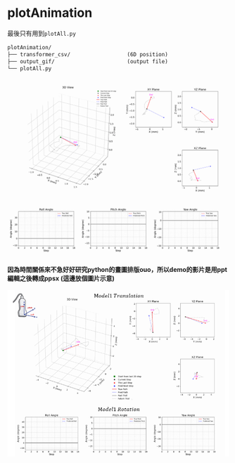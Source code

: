 # plotAnimation
最後只有用到`plotAll.py`
```
plotAnimation/
├── transformer_csv/                  (6D position)
├── output_gif/                       (output file)
└── plotAll.py
```
![image](https://github.com/Yun0921/plotAnimation/blob/main/output_gif/data_0513_01_predictions_animation.gif)

#### 因為時間關係來不急好好研究python的畫圖排版ouo，所以demo的影片是用ppt編輯之後轉成ppsx (這邊放個圖片示意)
![image](https://github.com/Yun0921/plotAnimation/blob/main/ppt_combine.png)
